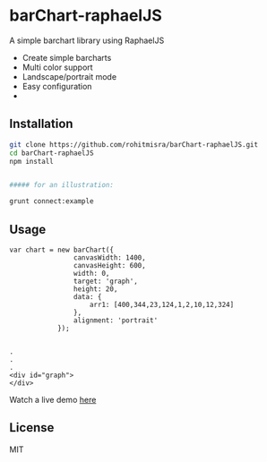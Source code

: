 barChart-raphaelJS
==================

A simple barchart library using RaphaelJS

  - Create simple barcharts
  - Multi color support
  - Landscape/portrait mode
  - Easy configuration
  - 




Installation
--------------

```sh
git clone https://github.com/rohitmisra/barChart-raphaelJS.git
cd barChart-raphaelJS
npm install


##### for an illustration:

grunt connect:example

```

Usage
-----

```
var chart = new barChart({
                canvasWidth: 1400,
                canvasHeight: 600,
                width: 0,
                target: 'graph',
                height: 20,
                data: {
                    arr1: [400,344,23,124,1,2,10,12,324]
                },
                alignment: 'portrait'
            });


.
.
.
<div id="graph">
</div>

```

Watch a live demo [here](http://rohitmisra.de/barChart.html)

License
----

MIT


